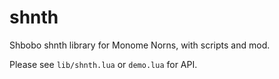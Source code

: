 # shnth

Shbobo shnth library for Monome Norns, with scripts and mod.

Please see `lib/shnth.lua` or `demo.lua` for API.
